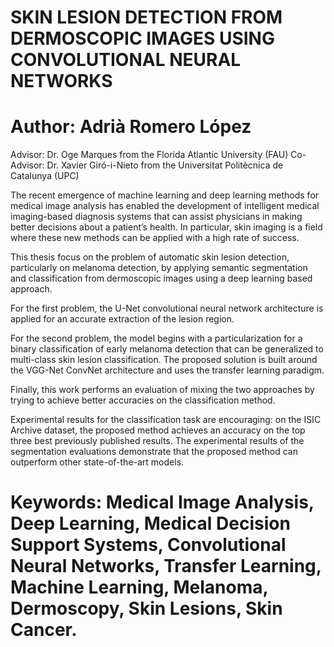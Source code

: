 # SKIN LESION DETECTION FROM DERMOSCOPIC IMAGES USING CONVOLUTIONAL NEURAL NETWORKS

# Author: Adrià Romero López
Advisor: Dr. Oge Marques from the Florida Atlantic University (FAU)
Co-Advisor: Dr. Xavier Giró-i-Nieto from the Universitat Politècnica de Catalunya (UPC)

The recent emergence of machine learning and deep learning methods for medical image analysis has enabled the development of intelligent medical imaging-based diagnosis systems that can assist physicians in making better decisions about a patient’s health. In particular, skin imaging is a field where these new methods can be applied with a high rate of success. 

This thesis focus on the problem of automatic skin lesion detection,  particularly on melanoma detection, by applying semantic segmentation and classification from dermoscopic images using a deep learning based approach. 

For the first problem, the U-Net convolutional neural network architecture is applied for an accurate extraction of the lesion region. 

For the second problem, the model begins with a particularization for a binary classification of early melanoma detection that can be generalized to multi-class skin lesion classification.  The proposed solution is built around the VGG-Net ConvNet architecture and uses the transfer learning paradigm. 

Finally, this work performs an evaluation of mixing the two approaches by trying to achieve better accuracies on the classification method.

Experimental results for the classification task are encouraging: on the ISIC Archive dataset, the proposed method achieves an accuracy on the top three best previously published results. The experimental results of the segmentation evaluations demonstrate that the proposed method can outperform other state-of-the-art models.


# Keywords: Medical Image Analysis, Deep Learning, Medical Decision Support Systems, Convolutional Neural Networks, Transfer Learning, Machine Learning, Melanoma, Dermoscopy, Skin Lesions, Skin Cancer.
